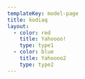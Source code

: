 ```yaml
---
templateKey: model-page
title: kodiaq
layout:
  - color: red
    title: Yahoooo!
    type: type1
  - color: blue
    title: Yahoooo2
    type: type2
---
```


